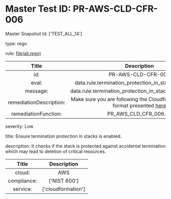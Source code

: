 



# Master Test ID: PR-AWS-CLD-CFR-006


Master Snapshot Id: ['TEST_ALL_14']

type: rego

rule: [file(all.rego)]  
  
  
  
  

|Title|Description|
| :---: | :---: |
|id: |PR-AWS-CLD-CFR-006|
|eval: |data.rule.termination_protection_in_stacks_is_enabled|
|message: |data.rule.termination_protection_in_stacks_is_enabled_err|
|remediationDescription: |Make sure you are following the Cloudformation template format presented <a href='https://boto3.amazonaws.com/v1/documentation/api/latest/reference/services/cloudformation.html#CloudFormation.Client.describe_stacks' target='_blank'>here</a>|
|remediationFunction: |PR_AWS_CLD_CFR_006.py|


severity: Low

title: Ensure termination protection in stacks is enabled.

description: It checks if the stack is protected against accidental termination which may lead to deletion of critical resources.  
  
  

|Title|Description|
| :---: | :---: |
|cloud: |AWS|
|compliance: |['NIST 800']|
|service: |['cloudformation']|



[file(all.rego)]: https://github.com/prancer-io/prancer-compliance-test/tree/master/aws/cloud/all.rego
